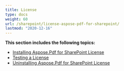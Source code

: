 ```yaml
---
title: License
type: docs
weight: 60
url: /sharepoint/license-aspose-pdf-for-sharepoint/
lastmod: "2020-12-16"
---
```


**This section includes the following topics:**
- [Installing Aspose.Pdf for SharePoint License](/pdf/sharepoint/installing-aspose-pdf-for-sharepoint-license/)
- [Testing a License](/pdf/sharepoint/testing-a-license/)
- [Uninstalling Aspose.Pdf for SharePoint License](/pdf/sharepoint/uninstalling-aspose-pdf-for-sharepoint-license/)
